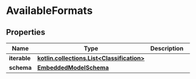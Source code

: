 
# AvailableFormats

## Properties
Name | Type | Description | Notes
------------ | ------------- | ------------- | -------------
**iterable** | [**kotlin.collections.List&lt;Classification&gt;**](Classification) |  | 
**schema** | [**EmbeddedModelSchema**](EmbeddedModelSchema) |  |  [optional]



